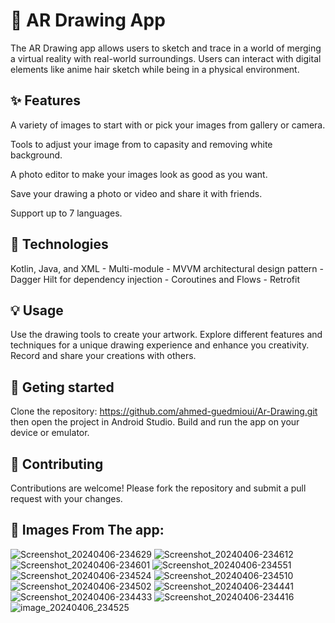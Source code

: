 # 🎨 AR Drawing App

The AR Drawing app allows users to sketch and trace in a world of merging a virtual reality with real-world surroundings. Users can interact with digital elements like anime hair sketch while being in a physical environment.


## ✨ Features

A variety of images to start with or pick your images from gallery or camera.

Tools to adjust your image from to capasity and removing white background.

A photo editor to make your images look as good as you want.

Save your drawing a photo or video and share it with friends.

Support up to 7 languages.

## 🚀 Technologies

Kotlin, Java, and XML - Multi-module - MVVM architectural design pattern - Dagger Hilt for dependency injection - Coroutines and Flows - Retrofit

## 💡 Usage

Use the drawing tools to create your artwork. Explore different features and techniques for a unique drawing experience and enhance you creativity. Record and share your creations with others.

## 📲 Geting started

Clone the repository: https://github.com/ahmed-guedmioui/Ar-Drawing.git then open the project in Android Studio. Build and run the app on your device or emulator.

## 🤝  Contributing

Contributions are welcome! Please fork the repository and submit a pull request with your changes.

## 🤝  Images From The app:
![Screenshot_20240406-234629](https://github.com/ahmed-guedmioui/Ar-Drawing/assets/138891005/2cbff7c5-03df-400f-aaa2-88471477bce1)
![Screenshot_20240406-234612](https://github.com/ahmed-guedmioui/Ar-Drawing/assets/138891005/177a1e82-cef6-4b75-9775-3bfffa3cd881)
![Screenshot_20240406-234601](https://github.com/ahmed-guedmioui/Ar-Drawing/assets/138891005/dae005ae-bf4b-4b1c-a639-96477d8b9af0)
![Screenshot_20240406-234551](https://github.com/ahmed-guedmioui/Ar-Drawing/assets/138891005/15ceae29-9948-44a0-a74e-cc16ee7ced0c)
![Screenshot_20240406-234524](https://github.com/ahmed-guedmioui/Ar-Drawing/assets/138891005/d323b759-da2b-452f-98cd-6a07d0901d90)
![Screenshot_20240406-234510](https://github.com/ahmed-guedmioui/Ar-Drawing/assets/138891005/794a452f-1f00-40ef-bce3-e5a4ee0416d6)
![Screenshot_20240406-234502](https://github.com/ahmed-guedmioui/Ar-Drawing/assets/138891005/5f50069d-5d61-4c37-bba9-d890b680b0a3)
![Screenshot_20240406-234441](https://github.com/ahmed-guedmioui/Ar-Drawing/assets/138891005/fe6c3a4a-accf-4e8d-a41e-204d10f5906f)
![Screenshot_20240406-234433](https://github.com/ahmed-guedmioui/Ar-Drawing/assets/138891005/c64bc8ad-faa3-4cf5-847f-9a44637b92af)
![Screenshot_20240406-234416](https://github.com/ahmed-guedmioui/Ar-Drawing/assets/138891005/e0f943de-11b1-46b2-bd2b-e8442c742060)
![image_20240406_234525](https://github.com/ahmed-guedmioui/Ar-Drawing/assets/138891005/518fe1f9-f9ed-4fae-b4fe-2223f9e930a4)








